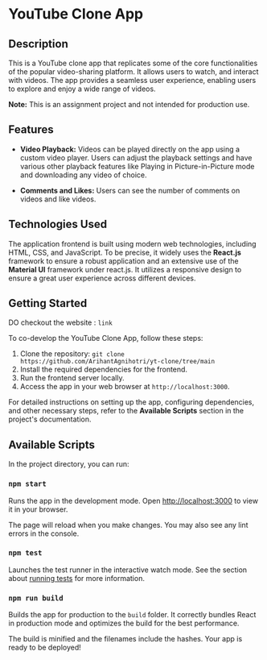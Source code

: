 # YouTube Clone App

## Description

This is a YouTube clone app that replicates some of the core functionalities of the popular video-sharing platform. It allows users to watch, and interact with videos. The app provides a seamless user experience, enabling users to explore and enjoy a wide range of videos.

**Note:** This is an assignment project and not intended for production use.

## Features

- **Video Playback:** Videos can be played directly on the app using a custom video player. Users can adjust the playback settings and have various other playback features like Playing in Picture-in-Picture mode and downloading any video of choice.

- **Comments and Likes:** Users can see the number of comments on videos and like videos.

## Technologies Used

The application frontend is built using modern web technologies, including HTML, CSS, and JavaScript. To be precise, it widely uses the **React.js** framework to ensure a robust application and an extensive use of the **Material UI** framework under react.js. It utilizes a responsive design to ensure a great user experience across different devices.

## Getting Started

DO checkout the website : `link`

To co-develop the YouTube Clone App, follow these steps:

1. Clone the repository: `git clone https://github.com/ArihantAgnihotri/yt-clone/tree/main`
2. Install the required dependencies for the frontend.
3. Run the frontend server locally.
4. Access the app in your web browser at `http://localhost:3000`.

For detailed instructions on setting up the app, configuring dependencies, and other necessary steps, refer to the **Available Scripts** section in the project's documentation.

## Available Scripts

In the project directory, you can run:

### `npm start`

Runs the app in the development mode.
Open [http://localhost:3000](http://localhost:3000) to view it in your browser.

The page will reload when you make changes.
You may also see any lint errors in the console.

### `npm test`

Launches the test runner in the interactive watch mode.
See the section about [running tests](https://facebook.github.io/create-react-app/docs/running-tests) for more information.

### `npm run build`

Builds the app for production to the `build` folder.
It correctly bundles React in production mode and optimizes the build for the best performance.

The build is minified and the filenames include the hashes.
Your app is ready to be deployed!
